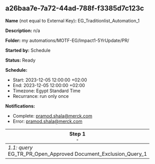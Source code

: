## a26baa7e-7a72-44ad-788f-f3385d7c123c

**Name** (not equal to External Key)**:** EG_Traditionlist_Automation_1

**Description:** n/a

**Folder:** my automations/MOTF-EG/Impact1-5YrUpdate/PR/

**Started by:** Schedule

**Status:** Ready

**Schedule:**

* Start: 2023-12-05 12:00:00 +02:00
* End: 2023-12-05 12:00:00 +02:00
* Timezone: Egypt Standard Time
* Recurrance: run only once

**Notifications:**

* Complete: pramod.shala@merck.com
* Error: pramod.shala@merck.com

| Step 1<br>_<small>-</small>_ |
| --- |
| _1.1: query_<br>EG_TR_PR_Open_Approved Document_Exclusion_Query_1 |
